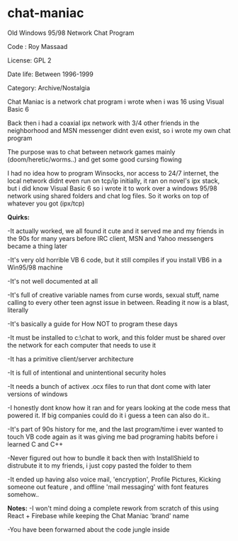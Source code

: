 # chat-maniac
Old Windows 95/98 Network Chat Program


Code : Roy Massaad

License: GPL 2

Date life: Between 1996-1999

Category: Archive/Nostalgia


Chat Maniac is a network chat program i wrote when i was 16 using Visual Basic 6

Back then i had a coaxial ipx network with 3/4 other friends in the neighborhood and MSN messenger didnt even exist, so i wrote my own chat program

The purpose was to chat between network games mainly (doom/heretic/worms..) and get some good cursing flowing


I had no idea how to program Winsocks, nor access to 24/7 internet, the local network didnt even run on tcp/ip initially, it ran on novel's ipx stack, but i did know Visual Basic 6 so i wrote it to work over a windows 95/98 network using shared folders and chat log files. So it works on top of whatever you got (ipx/tcp)


**Quirks:**

-It actually worked, we all found it cute and it served me and my friends in the 90s for many years before IRC client, MSN and Yahoo messengers became a thing later

-It's very old horrible VB 6 code, but it still compiles if you install VB6 in a Win95/98 machine

-It's not well documented at all

-It's full of creative variable names from curse words, sexual stuff, name calling to every other teen agnst issue in between. Reading it now is a blast, literally

-It's basically a guide for How NOT to program these days

-It must be installed to c:\chat to work, and this folder must be shared over the network for each computer that needs to use it

-It has a primitive client/server architecture

-It is full of intentional and unintentional security holes

-It needs a bunch of activex .ocx files to run that dont come with later versions of windows

-I honestly dont know how it ran and for years looking at the code mess that powered it. If big companies could do it i guess a teen can also do it..

-It's part of 90s history for me, and the last program/time i ever wanted to touch VB code again as it was giving me bad programing habits before i learned C and C++

-Never figured out how to bundle it back then with InstallShield to distrubute it to my friends, i just copy pasted the folder to them

-It ended up having also voice mail, 'encryption', Profile Pictures, Kicking someone out feature , and offline 'mail messaging' with font features somehow..

**Notes:**
-I won't mind doing a complete rework from scratch of this using React + Firebase while keeping the Chat Maniac 'brand' name

-You have been forwarned about the code jungle inside


